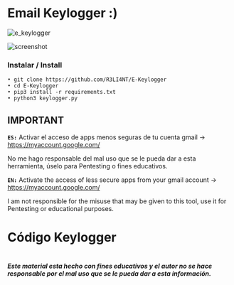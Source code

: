 # Email Keylogger :)

![e_keylogger](https://user-images.githubusercontent.com/75953873/153511340-f18088e9-7741-4a6b-9412-0d716098b2b3.png)


![screenshot](https://user-images.githubusercontent.com/75953873/146484712-2cbbb44e-3237-42f0-a191-d37d9404fc33.png)


### Instalar / Install

```
• git clone https://github.com/R3LI4NT/E-Keylogger
• cd E-Keylogger
• pip3 install -r requirements.txt
• python3 keylogger.py
```

## IMPORTANT

**`ES:`** 
Activar el acceso de apps menos seguras de tu cuenta gmail -> https://myaccount.google.com/

No me hago responsable del mal uso que se le pueda dar a esta herramienta, úselo para Pentesting o fines educativos.

**`EN:`**
Activate the access of less secure apps from your gmail account -> https://myaccount.google.com/

I am not responsible for the misuse that may be given to this tool, use it for Pentesting or educational purposes.


# Código Keylogger

``` - ADVERTENCIA -

```

##### Este material esta hecho con fines educativos y el autor no se hace responsable por el mal uso que se le pueda dar a esta información. 
